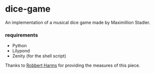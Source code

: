 # dice-game
An implementation of a musical dice game made by Maximillion Stadler.

### requirements

- Python
- Lilypond
- Zenity (for the shell script)

Thanks to [Robbert Harms](https://github.com/robbert-harms) for providing the measures of this piece.
